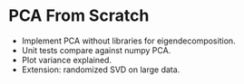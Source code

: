 # PCA From Scratch
- Implement PCA without libraries for eigendecomposition.
- Unit tests compare against numpy PCA.
- Plot variance explained.
- Extension: randomized SVD on large data.
